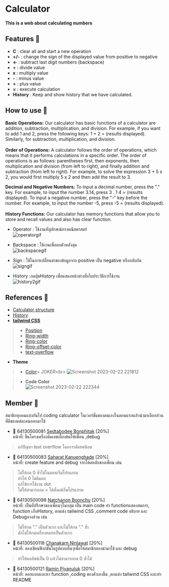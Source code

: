 
# Calculator 

**This is a web about calculating numbers**

## Features :pushpin:

- **C** : clear all and start a new operation
- **+/-** : change the sign of the displayed value from positive to negative
- **←** : subtract last digit numbers (backspace)
- **÷** : divide value 
- **x** : multiply value
- **-** : minus value
- **+** : plus value
- **=** : execute calculation
- **History** : Keep and show history that we have calculated.

## How to use :pushpin:
**Basic Operations:**
Our calculator has basic functions of a calculator are addition, subtraction, multiplication, and division. For example, if you want to add 1 and 2, press the following keys: 1 + 2 = (results displayed). Similarly, for subtraction, multiplication, and division.
<br><br>
**Order of Operations:**
A calculator follows the order of operations, which means that it performs calculations in a specific order. The order of operations is as follows: parentheses first, then exponents, then multiplication and division (from left to right), and finally addition and subtraction (from left to right). For example, to solve the expression 3 + 5 x 2, you would first multiply 5 x 2 and then add the result to 3.

**Decimal and Negative Numbers:**
To input a decimal number, press the "." key. For example, to input the number 3.14, press 3 . 1 4 = (results displayed). To input a negative number, press the "-" key before the number. For example, to input the number -5, press -5 = (results displayed).
<br><br>
**History Functions:**
Our calculator has memory functions that allow you to store and recall values and also has clear function.

- Operator : ใช้งานสัญลักษณ์ทางคณิตศาสตร์<br>
![operatorgif](https://user-images.githubusercontent.com/88131673/220914456-7e3d3d6c-aac4-4f7e-8d00-7fe8dedafafc.gif)

- Backspace : ใช้งานเพื่อลบตัวหลังสุด<br>
![backspacegif](https://user-images.githubusercontent.com/88131673/220914485-a7a8839b-2c90-4751-b9cf-4d5590236ea6.gif)

- Sign : ใช้ในการเปลี่ยนค่าของข้อมูลจาก positive เป็น negative หรือกลับกัน<br>
![signgif](https://user-images.githubusercontent.com/88131673/220914522-160d8547-9478-40bf-9f19-4ee7a3ae0f51.gif)

- History :กดปุ่มHistory เพื่อแสดงหน้าต่างที่เก็บประวัติการใช้งาน<br>
![history2gif](https://user-images.githubusercontent.com/88131673/220918223-e934a040-781f-4b5b-a368-a0c145d0aee0.gif)


## References :pushpin:
- [Calculator structure](https://www.youtube.com/watch?v=m1_ih43p24s )
- [History](https://www.youtube.com/watch?v=IM1RzqlX2JA)
 - [**tailwind CSS**](https://tailwindcss.com/)
> - [Position](https://tailwindcss.com/docs/position#absolutely-positioning-elements) <br>
> - [Ring-width](https://tailwindcss.com/docs/ring-width)<br>
> - [Ring-color](https://tailwindcss.com/docs/ring-color)<br>
> - [Ring-offset-color](https://tailwindcss.com/docs/ring-offset-color)<br>
> - [text-overflow](https://tailwindcss.com/docs/text-overflow)<br>

- **Theme**
> - [Color]([https://monkeytype.com/](https://monkeytype.com/settings#group_theme))= JOKER<br>
![Screenshot 2023-02-22 221812](https://user-images.githubusercontent.com/88131673/220668253-0ae62dcf-09c1-43d3-9a31-a5e047ce9c00.png)<br>

>- **Code Color**<br>
![Screenshot 2023-02-22 222344](https://user-images.githubusercontent.com/88131673/220668523-5b414018-a0fd-48ad-9ecf-d008c7ffdea4.png)

## Member :pushpin:

สมาชิกทุกคนแบ่งกันไป coding calculator ในเวอร์ชั่นของตนเองในตอนแรกแล้วนำมาเลือกส่วนที่ดีของแต่ละคนออกมาใช้
- :construction_worker: 64130500081 [Sedtabodee Bonphitak](https://github.com/PanSedtabodee) [20%]<br>
หน้าที่: ขึ้นโครงเครื่องคิดเลขเบื้องต้นให้เพื่อน ,debug
>  แก้ปัญหา text overflow โดยการตัดทศนิยม

- :construction_worker: 64130500083 [Saharat Kanuenghade](https://github.com/KenMuey) [20%]<br>
หน้าที่: create feature and debug จากโค้ดหลักของเพื่อน เช่น<br>
> ไม่ให้กด 0 ซ้ำได้ในตอนเริ่มโปรแกรม<br>
> ทำให้ 0 ไม่ติดลบ<br>
> แก้ไข้การใช้งาน dot<br>
> ไม่ให้สามารถกด = ได้ตั้งแต่เริ่มโปรแกรม<br>

- :construction_worker: 64130500098 [Natchanon Boonchu](https://github.com/NatchanonBoonchu) [20%]<br>
หน้าที่: เป็นที่ปรึกษาของเพื่อนๆในกลุ่ม เป็น main code ทำ functionแสดงสมการ, function เก็บHistory, ตกแต่ง tailwind CSS ,comment code อธิบาย และ Debugบางส่วน เช่น 
> ไม่ให้กด "." เป็นตัวแรก และไม่ให้กด "." ซ้ำ<br>
> ดักไม่ให้กดเครื่องหมายเป็นตัวแรก

- :construction_worker: 64130500118 [Chanakarn Ninlawat](https://github.com/Saiparnn) [20%]<br>
หน้าที่: ลองเขียนฟังก์ชั่นในรูปแบบอื่นๆเพื่อให้สมาชิกลองนำมาใช้ และ debug
> ทำให้ผลลัพธ์เป็น 0 เเล้วไม่สามารถกด 0 ซ้ำได้<br>
>
- :construction_worker: 64130500121 [Ramin Piyanuluk](https://github.com/Tiger4846) [20%]<br>
หน้าที่: ออกเเบบเเละหา function ,coding ของตัวเองขึ้น ,ตกแต่ง tailwind CSS เเละทำ README
